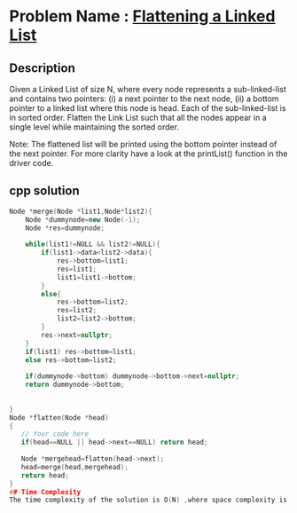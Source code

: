 # Problem Name : [Flattening a Linked List](https://www.geeksforgeeks.org/problems/flattening-a-linked-list/1)

## Description
Given a Linked List of size N, where every node represents a sub-linked-list and contains two pointers:
(i) a next pointer to the next node,
(ii) a bottom pointer to a linked list where this node is head.
Each of the sub-linked-list is in sorted order.
Flatten the Link List such that all the nodes appear in a single level while maintaining the sorted order. 

Note: The flattened list will be printed using the bottom pointer instead of the next pointer.
For more clarity have a look at the printList() function in the driver code.


## cpp solution
```cpp
Node *merge(Node *list1,Node*list2){
    Node *dummynode=new Node(-1);
    Node *res=dummynode;
    
    while(list1!=NULL && list2!=NULL){
        if(list1->data<list2->data){
            res->bottom=list1;
            res=list1;
            list1=list1->bottom;
        }
        else{
            res->bottom=list2;
            res=list2;
            list2=list2->bottom;
        }
        res->next=nullptr;
    }
    if(list1) res->bottom=list1;
    else res->bottom=list2;
    
    if(dummynode->bottom) dummynode->bottom->next=nullptr;
    return dummynode->bottom;
    
    
}
Node *flatten(Node *head)
{
   // Your code here
   if(head==NULL || head->next==NULL) return head;
   
   Node *mergehead=flatten(head->next);
   head=merge(head,mergehead);
   return head;
}
## Time Complexity
The time complexity of the solution is O(N) ,where space complexity is O(1).















